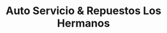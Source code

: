 ---
title: "Auto Servicio & Repuestos Los Hermanos"
url: /santo-domingo-este/auto-servicio-und-repuestos-los-hermanos/
shop: Autowerkstatt
---